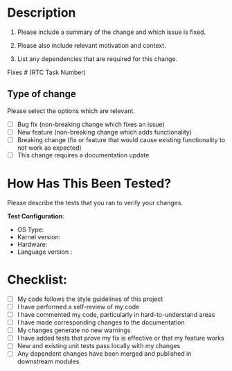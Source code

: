 # Description

1. Please include a summary of the change and which issue is fixed. 

2. Please also include relevant motivation and context. 

3. List any dependencies that are required for this change.

Fixes # (RTC Task Number)

## Type of change

Please select the options which are relevant.

- [ ] Bug fix (non-breaking change which fixes an issue)
- [ ] New feature (non-breaking change which adds functionality)
- [ ] Breaking change (fix or feature that would cause existing functionality to not work as expected)
- [ ] This change requires a documentation update

# How Has This Been Tested?

Please describe the tests that you ran to verify your changes. 




**Test Configuration**:
* OS Type:
* Karnel version:
* Hardware:
* Language version :


# Checklist:

- [ ] My code follows the style guidelines of this project
- [ ] I have performed a self-review of my code
- [ ] I have commented my code, particularly in hard-to-understand areas
- [ ] I have made corresponding changes to the documentation
- [ ] My changes generate no new warnings
- [ ] I have added tests that prove my fix is effective or that my feature works
- [ ] New and existing unit tests pass locally with my changes
- [ ] Any dependent changes have been merged and published in downstream modules
